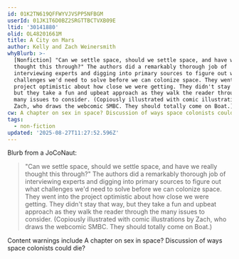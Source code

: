 ```yaml
---
id: 01K2TN619QFFWYVJVSPP5NFBGM
userId: 01JK1T6D0BZ2SRGTTBCTVXB09E
ltid: '30141880'
olid: OL48201661M
title: A City on Mars
author: Kelly and Zach Weinersmith
whyBlurb: >-
  [Nonfiction] "Can we settle space, should we settle space, and have we really
  thought this through?" The authors did a remarkably thorough job of
  interviewing experts and digging into primary sources to figure out what
  challenges we'd need to solve before we can colonize space. They went into the
  project optimistic about how close we were getting. They didn't stay that way,
  but they take a fun and upbeat approach as they walk the reader through the
  many issues to consider. (Copiously illustrated with comic illustrations by
  Zach, who draws the webcomic SMBC. They should totally come on Boat.)
cw: A chapter on sex in space? Discussion of ways space colonists could die?
tags:
  - non-fiction
updated: '2025-08-27T11:27:52.596Z'
---
```


Blurb from a JoCoNaut:

> "Can we settle space, should we settle space, and have we really thought this
> through?" The authors did a remarkably thorough job of interviewing experts
> and digging into primary sources to figure out what challenges we'd need to
> solve before we can colonize space. They went into the project optimistic
> about how close we were getting. They didn't stay that way, but they take a
> fun and upbeat approach as they walk the reader through the many issues to
> consider. (Copiously illustrated with comic illustrations by Zach, who draws
> the webcomic SMBC. They should totally come on Boat.)

Content warnings include A chapter on sex in space? Discussion of ways space
colonists could die?

